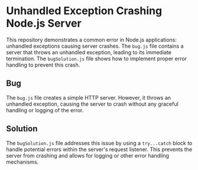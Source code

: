 # Unhandled Exception Crashing Node.js Server

This repository demonstrates a common error in Node.js applications: unhandled exceptions causing server crashes. The `bug.js` file contains a server that throws an unhandled exception, leading to its immediate termination. The `bugSolution.js` file shows how to implement proper error handling to prevent this crash.

## Bug

The `bug.js` file creates a simple HTTP server. However, it throws an unhandled exception, causing the server to crash without any graceful handling or logging of the error.

## Solution

The `bugSolution.js` file addresses this issue by using a `try...catch` block to handle potential errors within the server's request listener. This prevents the server from crashing and allows for logging or other error handling mechanisms.
